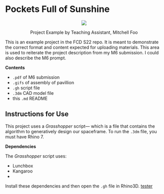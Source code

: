 # Pockets Full of Sunshine

<p align="center">
    <img src="https://user-images.githubusercontent.com/23065167/163903918-9d8c0cf8-3e32-4224-be9a-24e77a0e0f5f.png" />
    <p align="center">Project Example by Teaching Assistant, Mitchell Foo</p>
</p>

This is an example project in the FCD S22 repo. It is meant to demonstrate the correct format and content expected for uploading materials. This area is used to reiterate the project description from my M6 submission. I could also describe the M6 prompt.

**Contents**

- `.pdf` of M6 submission
- `.gifs` of assembly of pavillion
- `.gh` script file
- `.3dm` CAD model file
- this `.md` README

## Instructions for Use

This project uses a _Grasshopper_ script&mdash; which is a file that contains the algorithm to generatively design our spaceframe. To run the `.3dm` file, you must have Rhino 7.

**Dependencies**

The _Grasshopper_ script uses:
  - Lunchbox
  - Kangaroo
  - 
Install these dependencies and then open the `.gh` file in Rhino3D. 
[tester](https://www.google.com/search?q=how+to+make+rhino+file+smaller&rlz=1C1CHBF_enUS919US919&oq=how+to+make+rhino+file+smaller&aqs=chrome..69i57j0i390l4.13157j0j4&sourceid=chrome&ie=UTF-8)

